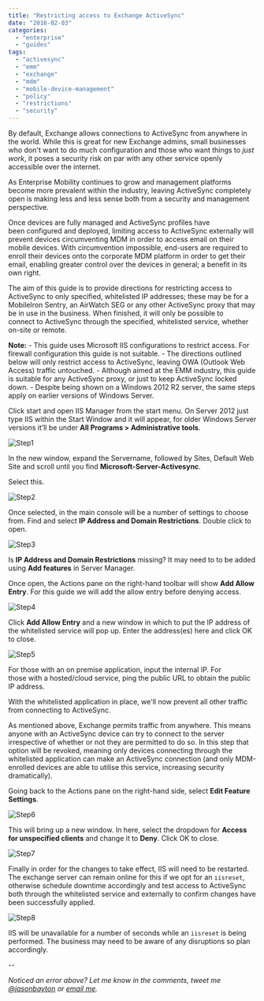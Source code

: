```yaml
---
title: "Restricting access to Exchange ActiveSync"
date: "2016-02-03"
categories: 
  - "enterprise"
  - "guides"
tags: 
  - "activesync"
  - "emm"
  - "exchange"
  - "mdm"
  - "mobile-device-management"
  - "policy"
  - "restrictions"
  - "security"
---
```


By default, Exchange allows connections to ActiveSync from anywhere in the world. While this is great for new Exchange admins, small businesses who don't want to do much configuration and those who want things to _just work_, it poses a security risk on par with any other service openly accessible over the internet.

As Enterprise Mobility continues to grow and management platforms become more prevalent within the industry, leaving ActiveSync completely open is making less and less sense both from a security and management perspective.

Once devices are fully managed and ActiveSync profiles have been configured and deployed, limiting access to ActiveSync externally will prevent devices circumventing MDM in order to access email on their mobile devices. With circumvention impossible, end-users are required to enroll their devices onto the corporate MDM platform in order to get their email, enabling greater control over the devices in general; a benefit in its own right.

The aim of this guide is to provide directions for restricting access to ActiveSync to only specified, whitelisted IP addresses; these may be for a MobileIron Sentry, an AirWatch SEG or any other ActiveSync proxy that may be in use in the business. When finished, it will only be possible to connect to ActiveSync through the specified, whitelisted service, whether on-site or remote.

**Note:** - This guide uses Microsoft IIS configurations to restrict access. For firewall configuration this guide is not suitable. - The directions outlined below will only restrict access to ActiveSync, leaving OWA (Outlook Web Access) traffic untouched. - Although aimed at the EMM industry, this guide is suitable for any ActiveSync proxy, or just to keep ActiveSync locked down. - Despite being shown on a Windows 2012 R2 server, the same steps apply on earlier versions of Windows Server.

Click start and open IIS Manager from the start menu. On Server 2012 just type IIS within the Start Window and it will appear, for older Windows Server versions it’ll be under **All Programs > Administrative tools**.

![Step1](/wp-content/uploads/2016/02/Step1.png)

In the new window, expand the Servername, followed by Sites, Default Web Site and scroll until you find **Microsoft-Server-Activesync**.

Select this.

![Step2](/wp-content/uploads/2016/02/Step2.png)

Once selected, in the main console will be a number of settings to choose from. Find and select **IP Address and Domain Restrictions**. Double click to open.

![Step3](/wp-content/uploads/2016/02/Step3.png)

Is **IP Address and Domain Restrictions** missing? It may need to to be added using **Add features** in Server Manager.

Once open, the Actions pane on the right-hand toolbar will show **Add Allow Entry**. For this guide we will add the allow entry before denying access.

![Step4](/wp-content/uploads/2016/02/Step4.png)

Click **Add Allow Entry** and a new window in which to put the IP address of the whitelisted service will pop up. Enter the address(es) here and click OK to close.

![Step5](/wp-content/uploads/2016/02/Step5.png)

For those with an on premise application, input the internal IP. For those with a hosted/cloud service, ping the public URL to obtain the public IP address.

With the whitelisted application in place, we'll now prevent all other traffic from connecting to ActiveSync.

As mentioned above, Exchange permits traffic from anywhere. This means anyone with an ActiveSync device can try to connect to the server irrespective of whether or not they are permitted to do so. In this step that option will be revoked, meaning only devices connecting through the whitelisted application can make an ActiveSync connection (and only MDM-enrolled devices are able to utilise this service, increasing security dramatically).

Going back to the Actions pane on the right-hand side, select **Edit Feature Settings**.

![Step6](/wp-content/uploads/2016/02/Step6.png)

This will bring up a new window. In here, select the dropdown for **Access for unspecified clients** and change it to **Deny**. Click OK to close.

![Step7](/wp-content/uploads/2016/02/Step7.png)

Finally in order for the changes to take effect, IIS will need to be restarted. The exchange server can remain online for this if we opt for an `iisreset`, otherwise schedule downtime accordingly and test access to ActiveSync both through the whitelisted service and externally to confirm changes have been successfully applied.

![Step8](/wp-content/uploads/2016/02/Step8.png)

IIS will be unavailable for a number of seconds while an `iisreset` is being performed. The business may need to be aware of any disruptions so plan accordingly.

\--

_Noticed an error above? Let me know in the comments, tweet me [@jasonbayton](https://twitter.com/jasonbayton) or [email me](mailto:jason@bayton.org)._
